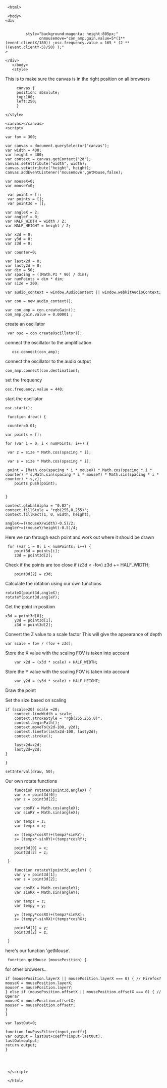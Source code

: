 

     <html>

     <body>
	<div
	
  
             style="background:magenta; height:805px;"
		           onmousemove="con_amp.gain.value=5*(1**(event.clientX/180)) ;osc.frequency.value = 165 * (2 ** ((event.clientY-5)/50) );"
	>

	</div>
       </body>
       <style>
       
 This is to make sure
 the canvas is in the right position
 on all browsers    
 

         canvas {
         position: absolute;
         top:100;
         left:250;
         }
  
    </style>

    <canvas></canvas>
    <script>

    var fov = 300;

    var canvas = document.querySelector("canvas");
    var width = 400;
    var height = 400;
    var context = canvas.getContext("2d");
    canvas.setAttribute("width", width);
    canvas.setAttribute("height", height);
    canvas.addEventListener('mousemove',getMouse,false);
    
    var mouseX=0;
    var mouseY=0;

     var point = [];
     var points = [];
     var point3d = [];

    var angleX = 2;
    var angleY = 0;
    var HALF_WIDTH = width / 2;
    var HALF_HEIGHT = height / 2;

    var x3d = 0;
    var y3d = 0;
    var z3d = 0;

    var counter=0;

    var lastx2d = 0;
    var lasty2d = 0;
    var dim = 50; 
    var spacing = ((Math.PI * 90) / dim);
    var numPoints = dim * dim;
    var size = 200;
      
    var audio_context = window.AudioContext || window.webkitAudioContext;
      
    var con = new audio_context();
      
    var con_amp = con.createGain();
    con_amp.gain.value = 0.00001 ;
  
   create an oscillator
	     
	 var osc = con.createOscillator();
	  
   connect the oscillator to the amplification
      
       osc.connect(con_amp);
      
   connect the oscillator to the audio output
	
	con_amp.connect(con.destination);
      
   set the frequency
	
	osc.frequency.value = 440;
      
  start the oscillator
    
	osc.start();

     function draw() {

     counter=0.01; 

    var points = [];

    for (var i = 0; i < numPoints; i++) {

     var z = size * Math.cos(spacing * i); 
  
     var s = size * Math.cos(spacing * i);
        
     point = [Math.cos(spacing * i * mouseX) * Math.cos(spacing * i * counter) * s,Math.sin(spacing * i * mouseY) * Math.sin(spacing * i * counter) * s,z];
        points.push(point);
        
    
    }

    context.globalAlpha = "0.02";
    context.fillStyle = "rgb(255,0,255)";
    context.fillRect(1, 0, width, height);
    
    angleX+=((mouseX/width)-0.5)/2;
    angleY+=((mouseY/height)-0.5)/4;

Here we run through each point and work out where it should be drawn

     for (var i = 0; i < numPoints; i++) {
        point3d = points[i];
        z3d = point3d[2];
        

Check if the points are too close
if (z3d < -fov) z3d += HALF_WIDTH;
        
        point3d[2] = z3d;
 
 Calculate the rotation using our own functions
     
    rotateX(point3d,angleX);
    rotateY(point3d,angleY);
 
 Get the point in position 
        
	x3d = point3d[0];
        y3d = point3d[1];
        z3d = point3d[2];

Convert the Z value to a scale factor
This will give the appearance of depth
        
	var scale = fov / (fov + z3d);

Store the X value with the scaling
FOV is taken into account

        var x2d = (x3d * scale) + HALF_WIDTH;

Store the Y value with the scaling
FOV is taken into account

        var y2d = (y3d * scale) + HALF_HEIGHT;

Draw the point

Set the size based on scaling
        
	if (scale>20) scale =20;
        context.lineWidth = scale;
        context.strokeStyle = "rgb(255,255,0)";
        context.beginPath();
        context.moveTo(x2d-100, y2d);
        context.lineTo(lastx2d-100, lasty2d);
        context.stroke();
        
        lastx2d=x2d;
        lasty2d=y2d;
    }

    }

    setInterval(draw, 50);

Our own rotate functions

        function rotateX(point3d,angleX) {
        var	x = point3d[0]; 
        var	z = point3d[2]; 
	
        var	cosRY = Math.cos(angleX);
        var	sinRY = Math.sin(angleX);
        
        var	tempz = z; 
        var	tempx = x;

        x= (tempx*cosRY)+(tempz*sinRY);
        z= (tempx*-sinRY)+(tempz*cosRY);

        point3d[0] = x;
        point3d[2] = z;
          
     }

        function rotateY(point3d,angleY) {
        var y = point3d[1];
        var	z = point3d[2]; 
	
        var cosRX = Math.cos(angleY);
        var sinRX = Math.sin(angleY);
        
        var	tempz = z; 
        var	tempy = y;

        y= (tempy*cosRX)+(tempz*sinRX);
        z= (tempy*-sinRX)+(tempz*cosRX);

        point3d[1] = y;
        point3d[2] = z;
          
     } 

 here's our function 'getMouse'.

     function getMouse (mousePosition) {
for other browsers..
   
   
    if (mousePosition.layerX || mousePosition.layerX === 0) { // Firefox?
    mouseX = mousePosition.layerX;
    mouseY = mousePosition.layerY;
    } else if (mousePosition.offsetX || mousePosition.offsetX === 0) { // Opera?
    mouseX = mousePosition.offsetX;
    mouseY = mousePosition.offsetY;
    }
    }

    var lastOut=0;

    function lowPassFilter(input,coeff){
    var output = lastOut+coeff*(input-lastOut);
    lastOut=output;
    return output;
    }


 
  
     </script>

     </html>
